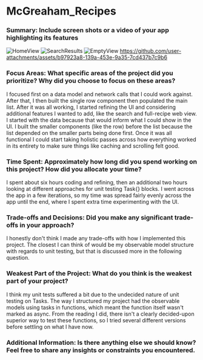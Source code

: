 # McGreaham_Recipes

### Summary: Include screen shots or a video of your app highlighting its features
![HomeView](https://github.com/user-attachments/assets/8f9ae6b0-c764-45c9-9972-71de07df6c1f)
![SearchResults](https://github.com/user-attachments/assets/0012b97a-37d2-431e-91c0-55057ae2afd6)
![EmptyView](https://github.com/user-attachments/assets/95083dc3-8da0-4529-b1d1-ffb6f8b939f7)
https://github.com/user-attachments/assets/b97923a8-139a-453e-9a35-7cd437b7c9b6


### Focus Areas: What specific areas of the project did you prioritize? Why did you choose to focus on these areas?
I focused first on a data model and network calls that I could work against. After that, I then built the single row component then populated the main list.  After it was all working, I started refining the UI and considering additional features I wanted to add, like the search and full-recipe web view. I started with the data because that would inform what I could show in the UI. I built the smaller components (like the row) before the list because the list depended on the smaller parts being done first. Once it was all functional I could start taking holistic passes across how everything worked in its entirety to make sure things like caching and scrolling felt good.

### Time Spent: Approximately how long did you spend working on this project? How did you allocate your time?
I spent about six hours coding and refining, then an additional two hours looking at different approaches for unit testing Task{} blocks. I went across the app in a few iterations, so my time was spread fairly evenly across the app until the end, where I spent extra time experimenting with the UI. 

### Trade-offs and Decisions: Did you make any significant trade-offs in your approach?
I honestly don't think I made any trade-offs with how I implemented this project. The closest I can think of would be my observable model structure with regards to unit testing, but that is discussed more in the following question.

### Weakest Part of the Project: What do you think is the weakest part of your project?
I think my unit tests suffered a bit due to the undecided nature of unit testing on Tasks. The way I structured my project had the observable models using tasks in functions, which meant the function itself wasn't marked as async. From the reading I did, there isn't a clearly decided-upon superior way to test these functions, so I tried several different versions before settling on what I have now. 

### Additional Information: Is there anything else we should know? Feel free to share any insights or constraints you encountered.

